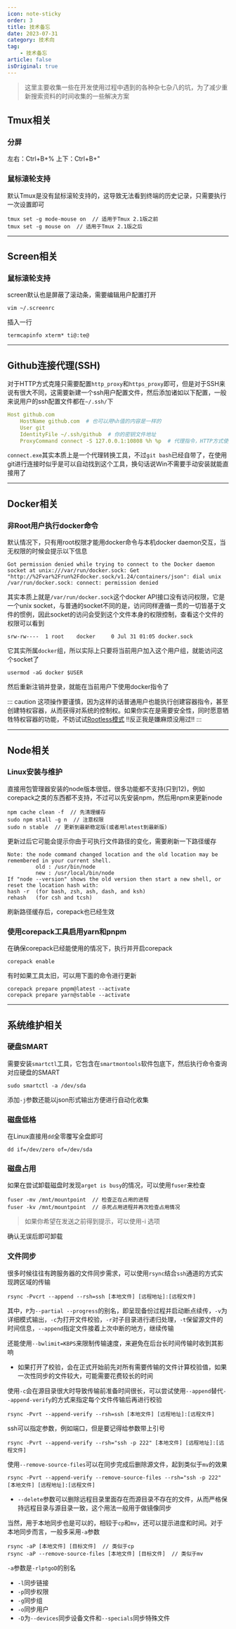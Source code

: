 ```yaml
---
icon: note-sticky
order: 3
title: 技术备忘
date: 2023-07-31
category: 技术向
tag:
    - 技术备忘
article: false
isOriginal: true
---
```


> 这里主要收集一些在开发使用过程中遇到的各种杂七杂八的坑，为了减少重新搜索资料的时间收集的一些解决方案

<!-- more -->

## Tmux相关

### 分屏

左右：Ctrl+B+%
上下：Ctrl+B+"

### 鼠标滚轮支持

默认Tmux是没有鼠标滚轮支持的，这导致无法看到终端的历史记录，只需要执行一次设置即可

```
tmux set -g mode-mouse on  // 适用于Tmux 2.1版之前
tmux set -g mouse on  // 适用于Tmux 2.1版之后
```

---

## Screen相关

### 鼠标滚轮支持

screen默认也是屏蔽了滚动条，需要编辑用户配置打开

``` shell
vim ~/.screenrc
```

插入一行

```
termcapinfo xterm* ti@:te@
```

---

## Github连接代理(SSH)

对于HTTP方式克隆只需要配置`http_proxy`和`https_proxy`即可，但是对于SSH来说有很大不同，这需要新建一个ssh用户配置文件，然后添加诸如以下配置，一般来说用户的ssh配置文件都在`~/.ssh/`下

``` yaml
Host github.com
    HostName github.com  # 也可以用%h值的内容是一样的
    User git
    IdentityFile ~/.ssh/github  # 你的密钥文件地址
    ProxyCommand connect -S 127.0.0.1:10808 %h %p  # 代理指令，HTTP方式使用-H，SOCKS方式使用-S
```

`connect.exe`其实本质上是一个代理转换工具，不过`git bash`已经自带了，在使用git进行连接时似乎是可以自动找到这个工具，换句话说Win不需要手动安装就能直接用了

---

## Docker相关

### 非Root用户执行docker命令

默认情况下，只有用root权限才能用docker命令与本机docker daemon交互，当无权限的时候会提示以下信息

```
Got permission denied while trying to connect to the Docker daemon socket at unix:///var/run/docker.sock: Get "http://%2Fvar%2Frun%2Fdocker.sock/v1.24/containers/json": dial unix /var/run/docker.sock: connect: permission denied
```

其实本质上就是`/var/run/docker.sock`这个docker API接口没有访问权限，它是一个unix socket，与普通的socket不同的是，访问同样遵循一贯的一切皆基于文件的惯例，因此socket的访问会受到这个文件本身的权限控制，查看这个文件的权限可以看到

```
srw-rw----  1 root    docker     0 Jul 31 01:05 docker.sock
```

它其实所属`docker`组，所以实际上只要将当前用户加入这个用户组，就能访问这个socket了

```
usermod -aG docker $USER
```

然后重新注销并登录，就能在当前用户下使用docker指令了

::: caution
这项操作要谨慎，因为这样的话普通用户也能执行创建容器指令，甚至创建特权容器，从而获得对系统的控制权。如果你实在是需要安全性，同时愿意牺牲特权容器的功能，不妨试试[Rootless模式](https://docs.docker.com/engine/security/rootless/ "Run the Docker daemon as a non-root user (Rootless mode)") !!反正我是嫌麻烦没用过!!
:::

---

## Node相关

### Linux安装与维护

直接用包管理器安装的node版本很低，很多功能都不支持(只到12)，例如corepack之类的东西都不支持，不过可以先安装npm，然后用npm来更新node

``` shell
npm cache clean -f  // 先清理缓存
sudo npm stall -g n  // 注意权限
sudo n stable  // 更新到最新稳定版(或者用latest到最新版)
```

更新过后它可能会提示你由于可执行文件路径的变化，需要刷新一下路径缓存

```
Note: the node command changed location and the old location may be remembered in your current shell.
         old : /usr/bin/node
         new : /usr/local/bin/node
If "node --version" shows the old version then start a new shell, or reset the location hash with:
hash -r  (for bash, zsh, ash, dash, and ksh)
rehash   (for csh and tcsh)
```

刷新路径缓存后，corepack也已经生效

### 使用corepack工具启用yarn和pnpm

在确保corepack已经能使用的情况下，执行并开启corepack

``` shell
corepack enable
```

有时如果工具太旧，可以用下面的命令进行更新

``` shell
corepack prepare pnpm@latest --activate
corepack prepare yarn@stable --activate
```

---

## 系统维护相关

### 硬盘SMART

需要安装`smartctl`工具，它包含在`smartmontools`软件包底下，然后执行命令查询对应硬盘的SMART

```
sudo smartctl -a /dev/sda
```

添加`-j`参数还能以json形式输出方便进行自动化收集

### 磁盘低格

在Linux直接用`dd`全零覆写全盘即可

```
dd if=/dev/zero of=/dev/sda
```

### 磁盘占用

如果在尝试卸载磁盘时发现`arget is busy`的情况，可以使用`fuser`来检查

```
fuser -mv /mnt/mountpoint  // 检查正在占用的进程
fuser -kv /mnt/mountpoint  // 杀死占用进程并再次检查占用情况
```

> 如果你希望在发送之前得到提示，可以使用-i 选项

确认无误后即可卸载

### 文件同步

很多时候往往有跨服务器的文件同步需求，可以使用`rsync`结合`ssh`通道的方式实现跨区域的传输

```
rsync -Pvcrt --append --rsh=ssh [本地文件] [远程地址]:[远程文件]
```

其中，`P`为`--partial --progress`的别名，即呈现备份过程并启动断点续传，`-v`为详细模式输出，`-c`为打开文件校验，`-r`对子目录进行递归处理，`-t`保留源文件的时间信息，`--append`指定文件接着上次中断的地方，继续传输

还能使用`--bwlimit=KBPS`来限制传输速度，来避免在后台长时间传输时收到其影响

- 如果打开了校验，会在正式开始前先对所有需要传输的文件计算校验值，如果一次性同步的文件较大，可能需要花费较长的时间

使用`-c`会在源目录很大时导致传输前准备时间很长，可以尝试使用`--append`替代`--append-verify`的方式来指定每个文件传输后再进行校验

```
rsync -Pvrt --append-verify --rsh=ssh [本地文件] [远程地址]:[远程文件]
```

ssh可以指定参数，例如端口，但是要记得给参数带上引号

```
rsync -Pvrt --append-verify --rsh="ssh -p 222" [本地文件] [远程地址]:[远程文件]
```

使用`--remove-source-files`可以在同步完成后删除源文件，起到类似于`mv`的效果

```
rsync -Pvrt --append-verify --remove-source-files --rsh="ssh -p 222" [本地文件] [远程地址]:[远程文件]
```

- `--delete`参数可以删除远程目录里面存在而源目录不存在的文件，从而严格保持远程目录与源目录一致，这个用法一般用于做镜像同步

当然，用于本地同步也是可以的，相较于`cp`和`mv`，还可以提示进度和时间。对于本地同步而言，一般多采用`-a`参数

```
rsync -aP [本地文件] [目标文件]  // 类似于cp
rsync -aP --remove-source-files [本地文件] [目标文件]  // 类似于mv
```

`-a`参数是`-rlptgoD`的别名

- `-l`同步链接
- `-p`同步权限
- `-g`同步组
- `-o`同步用户
- `-D`为`--devices`同步设备文件和`--specials`同步特殊文件